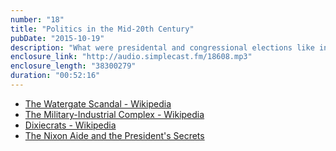 ```yaml
---
number: "18"
title: "Politics in the Mid-20th Century"
pubDate: "2015-10-19"
description: "What were presidental and congressional elections like in the pre-internet era? What were the clichés and labels of political discussions of the time? This and much more discussed as we examine politics in the mid-20th century."
enclosure_link: "http://audio.simplecast.fm/18608.mp3"
enclosure_length: "38300279"
duration: "00:52:16"
---
```

- [The Watergate Scandal - Wikipedia](https://en.wikipedia.org/wiki/Watergate_scandal)
- [The Military-Industrial Complex - Wikipedia](https://en.wikipedia.org/wiki/Military–industrial_complex)
- [Dixiecrats - Wikipedia](https://en.wikipedia.org/wiki/Dixiecrat)
- [The Nixon Aide and the President's Secrets](http://www.cbsnews.com/videos/the-nixon-aide-and-the-presidents-secrets/)